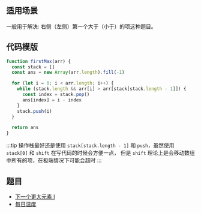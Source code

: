 ## 适用场景

一般用于解决: 右侧（左侧）第一个大于（小于）的项这种题目。

## 代码模版

```js
function firstMax(arr) {
  const stack = []
  const ans = new Array(arr.length).fill(-1)

  for (let i = 0; i < arr.length; i++) {
    while (stack.length && arr[i] > arr[stack[stack.length - 1]]) {
      const index = stack.pop()
      ans[index] = i - index
    }
    stack.push(i)
  }

  return ans
}
```

:::tip
操作栈最好还是使用 `stack[stack.length - 1]` 和 `push`，虽然使用 `stack[0]` 和 `shift` 在写代码的时候会方便一点，
但是 `shift` 理论上是会移动数组中所有的项，在极端情况下可能会超时
:::

## 题目

- [下一个更大元素 I](https://leetcode.cn/problems/next-greater-element-i/)
- [每日温度](https://leetcode.cn/problems/daily-temperatures/)
